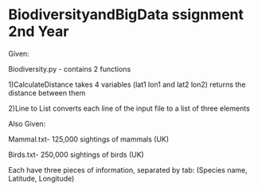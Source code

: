 # BiodiversityandBigData ssignment 2nd Year


Given:

Biodiversity.py - contains 2 functions

1)CalculateDistance takes 4 variables (lat1 lon1 and lat2 lon2) returns the distance between them

2)Line to List converts each line of the input file to a list of three elements


Also Given:

Mammal.txt- 125,000 sightings of mammals (UK)

Birds.txt- 250,000 sightings of birds (UK)

Each have three pieces of information, separated by tab: (Species name, Latitude, Longitude)

